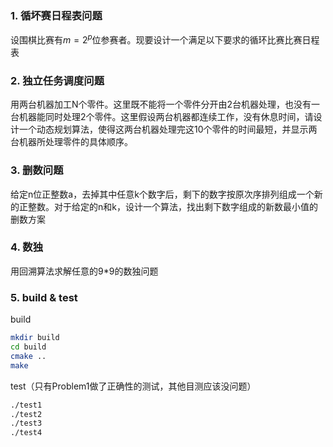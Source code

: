 ### 1. 循坏赛日程表问题
设围棋⽐赛有$m=2^p$位参赛者。现要设计⼀个满⾜以下要求的循环⽐赛⽐赛⽇程表

### 2. 独立任务调度问题
⽤两台机器加⼯N个零件。这⾥既不能将⼀个零件分开由2台机器处理，也没有⼀台机器能同时处理2个零件。这⾥假设两台机器都连续⼯作，没有休息时间，请设计⼀个动态规划算法，使得这两台机器处理完这10个零件的时间最短，并显示两台机器所处理零件的具体顺序。

### 3. 删数问题
给定n位正整数a，去掉其中任意k个数字后，剩下的数字按原次序排列组成⼀个新的正整数。对于给定的n和k，设计⼀个算法，找出剩下数字组成的新数最⼩值的删数⽅案

### 4. 数独
⽤回溯算法求解任意的9*9的数独问题

### 5. build & test

build
```bash
mkdir build
cd build
cmake ..
make
```
test（只有Problem1做了正确性的测试，其他目测应该没问题）
```bash
./test1
./test2
./test3
./test4
```